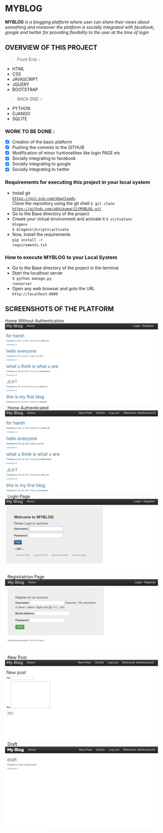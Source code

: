 # MYBLOG
**MYBLOG** *is a blogging platform where user can share their views about something and moreover the platform is socially integrated with* *facebook, google and twitter for providing flexibility to the user at the time of login*

## OVERVIEW OF THIS PROJECT

> Front End :-
- HTML
- CSS
- JAVASCRIPT
- JQUERY
- BOOTSTRAP

> BACK END :-
- PYTHON
- DJANGO
- SQLITE

### WORK TO BE DONE :
- [x] Creation of the basic platform
- [x] Pushing the commits to the GITHUB
- [x] Modification of minor funtionalities like login PAGE etc
- [x] Socially integrating to facebook
- [x] Socially integrating to google
- [x] Socially integrating to twitter

### Requirements for executing this project in your local system <br>
- Install git <br>
<code>https://git-scm.com/downloads</code> <br>
Clone the repository using the git shell 
<code>$ git clone https://github.com/abhikumar22/MYBLOG.git</code> <br>
- Go to the Base directory of the project
- Create your virtual environment and activate it
<code>$ virtualenv blogenv</code> <br>
<code>$ blogenv\Scripts\activate</code> <br>
- Now, Install the requirements <br>
<code>pip install -r requirements.txt</code> <br>

### How to execute MYBLOG to your Local System
- Go to the Base directory of the project in the terminal <br>
- Start the localhost server <br>
<code>$ python manage.py runserver</code> <br>
- Open any web browser and goto the URL <br>
 <code>http://localhost:8000</code>

## SCREENSHOTS OF THE PLATFORM
Home Without Authentication
<img src="/screenshots/home_without_authenticated.JPG">
&nbsp;
Home Authenticated
<img src="/screenshots/home_authenticated.JPG">
&nbsp;
Login Page
<img src="/screenshots/login_page.JPG">
&nbsp;
Registratrion Page
<img src="/screenshots/registration_page.JPG">
&nbsp;
New Post
<img src="/screenshots/new_post.JPG">
&nbsp;
Draft
<img src="/screenshots/draft.JPG">
&nbsp;
